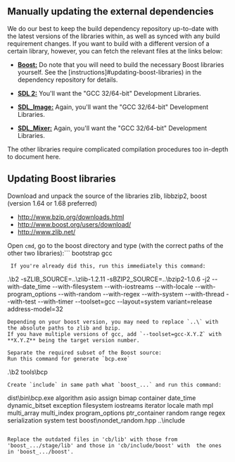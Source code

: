 ## Manually updating the external dependencies
We do our best to keep the build dependency repository up-to-date with the latest versions of the libraries
within, as well as synced with any build requirement changes. If you want to build with a different version
of a certain library, however, you can fetch the relevant files at the links below:

* [**Boost:**](http://www.boost.org/users/download) Do note that you will need to build the necessary Boost
libraries yourself. See the [instructions]#updating-boost-libraries)
in the dependency repository for details.

* [**SDL 2:**](https://www.libsdl.org/download-2.0.php) You'll want the "GCC 32/64-bit" Development
Libraries.

* [**SDL_Image:**](https://www.libsdl.org/projects/SDL_image) Again, you'll want the "GCC 32/64-bit"
Development Libraries.

* [**SDL_Mixer:**](https://www.libsdl.org/projects/SDL_mixer) Again, you'll want the "GCC 32/64-bit"
Development Libraries.

The other libraries require complicated compilation procedures too in-depth to document here.
	
## Updating Boost libraries

Download and unpack the source of the libraries zlib, libbzip2, boost (version 1.64 or 1.68 preferred)
* http://www.bzip.org/downloads.html
* http://www.boost.org/users/download/
* http://www.zlib.net/

 Open `cmd`, go to the boost directory and type (with the correct paths of the other two libraries):```
bootstrap gcc
```
 If you're already did this, run this immediately this command: 
```
.\b2 -sZLIB_SOURCE=..\zlib-1.2.11 -sBZIP2_SOURCE=..\bzip2-1.0.6 -j2 --with-date_time --with-filesystem --with-iostreams --with-locale --with-program_options --with-random --with-regex --with-system --with-thread --with-test --with-timer --toolset=gcc --layout=system variant=release address-model=32
```
Depending on your boost version, you may need to replace `..\` with the absolute paths to zlib and bzip.
If you have multiple versions of gcc, add `--toolset=gcc-X.Y.Z` with **X.Y.Z** being the target version number.

Separate the required subset of the Boost source:
Run this command for generate `bcp.exe`
```
.\b2 tools\bcp
```
Create `include` in same path what `boost_...` and run this command:
```
dist\bin\bcp.exe algorithm asio assign bimap container date_time dynamic_bitset exception filesystem iostreams iterator locale math mpl multi_array multi_index program_options ptr_container random range regex serialization system test boost\nondet_random.hpp ..\include
```

Replace the outdated files in 'cb/lib' with those from 'boost_.../stage/lib' and those in 'cb/include/boost' with  the ones in 'boost_.../boost'.